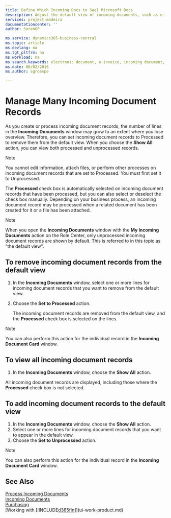 ```yaml
---
title: Define Which Incoming Docs to See| Microsoft Docs
description: Adjust the default view of incoming documents, such as e-invoices, to improve your overview of processed and unprocessed records.
services: project-madeira
documentationcenter: ''
author: SorenGP

ms.service: dynamics365-business-central
ms.topic: article
ms.devlang: na
ms.tgt_pltfrm: na
ms.workload: na
ms.search.keywords: electronic document, e-invoice, incoming document, OCR, ecommerce, document exchange, import invoice
ms.date: 06/02/2016
ms.author: sgroespe

---
```

# Manage Many Incoming Document Records
As you create or process incoming document records, the number of lines in the **Incoming Documents** window may grow to an extent where you lose overview. Therefore, you can set incoming document records to Processed to remove them from the default view. When you choose the **Show All** action, you can view both processed and unprocessed records.

> [!NOTE]  
>   You cannot edit information, attach files, or perform other processes on incoming document records that are set to Processed. You must first set it to Unprocessed.

The **Processed** check box is automatically selected on incoming document records that have been processed, but you can also select or deselect the check box manually. Depending on your business process, an incoming document record may be processed when a related document has been created for it or a file has been attached.

> [!NOTE]  
>   When you open the **Incoming Documents** window with the **My Incoming Documents** action on the Role Center, only unprocessed incoming document records are shown by default. This is referred to in this topic as "the default view".

## To remove incoming document records from the default view
1. In the **Incoming Documents** window, select one or more lines for incoming document records that you want to remove from the default view.
2. Choose the **Set to Processed** action.

    The incoming document records are removed from the default view, and the **Processed** check box is selected on the lines.

> [!NOTE]  
>   You can also perform this action for the individual record in the **Incoming Document Card** window.

## To view all incoming document records
1. In the **Incoming Documents** window, choose the **Show All** action.

All incoming document records are displayed, including those where the **Processed** check box is not selected.

## To add incoming document records to the default view
1. In the **Incoming Documents** window, choose the **Show All** action.
2. Select one or more lines for incoming document records that you want to appear in the default view.
3. Choose the **Set to Unprocessed** action.  

> [!NOTE]  
>   You can also perform this action for the individual record in the **Incoming Document Card** window.

## See Also
[Process Incoming Documents](across-process-income-documents.md)  
[Incoming Documents](across-income-documents.md)  
[Purchasing](purchasing-manage-purchasing.md)  
[Working with [!INCLUDE[d365fin](includes/d365fin_md.md)]](ui-work-product.md)
